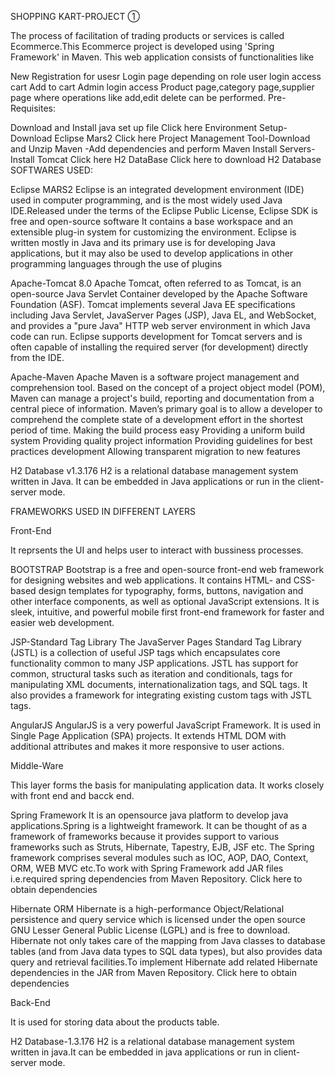 SHOPPING KART-PROJECT ①

The process of facilitation of trading products or services is called Ecommerce.This Ecommerce project is developed using 'Spring Framework' in Maven. This web application consists of functionalities like

New Registration for usesr
Login page depending on role
user login access
cart
Add to cart
Admin login access
Product page,category page,supplier page where operations like add,edit delete can be performed.
Pre-Requisites:

 Download and Install java set up file Click here
 Environment Setup-Download Eclipse Mars2 Click here
 Project Management Tool-Download and Unzip Maven -Add dependencies and perform Maven Install
 Servers-Install Tomcat Click here
 H2 DataBase Click here to download H2 Database
SOFTWARES USED:

Eclipse MARS2 Eclipse is an integrated development environment (IDE) used in computer programming, and is the most widely used Java IDE.Released under the terms of the Eclipse Public License, Eclipse SDK is free and open-source software It contains a base workspace and an extensible plug-in system for customizing the environment. Eclipse is written mostly in Java and its primary use is for developing Java applications, but it may also be used to develop applications in other programming languages through the use of plugins

Apache-Tomcat 8.0 Apache Tomcat, often referred to as Tomcat, is an open-source Java Servlet Container developed by the Apache Software Foundation (ASF). Tomcat implements several Java EE specifications including Java Servlet, JavaServer Pages (JSP), Java EL, and WebSocket, and provides a "pure Java" HTTP web server environment in which Java code can run. Eclipse supports development for Tomcat servers and is often capable of installing the required server (for development) directly from the IDE.

Apache-Maven Apache Maven is a software project management and comprehension tool. Based on the concept of a project object model (POM), Maven can manage a project's build, reporting and documentation from a central piece of information. Maven’s primary goal is to allow a developer to comprehend the complete state of a development effort in the shortest period of time. Making the build process easy Providing a uniform build system Providing quality project information Providing guidelines for best practices development Allowing transparent migration to new features

H2 Database v1.3.176 H2 is a relational database management system written in Java. It can be embedded in Java applications or run in the client-server mode.

FRAMEWORKS USED IN DIFFERENT LAYERS

Front-End

It reprsents the UI and helps user to interact with bussiness processes.

BOOTSTRAP Bootstrap is a free and open-source front-end web framework for designing websites and web applications. It contains HTML- and CSS-based design templates for typography, forms, buttons, navigation and other interface components, as well as optional JavaScript extensions. It is sleek, intuitive, and powerful mobile first front-end framework for faster and easier web development.

JSP-Standard Tag Library The JavaServer Pages Standard Tag Library (JSTL) is a collection of useful JSP tags which encapsulates core functionality common to many JSP applications. JSTL has support for common, structural tasks such as iteration and conditionals, tags for manipulating XML documents, internationalization tags, and SQL tags. It also provides a framework for integrating existing custom tags with JSTL tags.

AngularJS AngularJS is a very powerful JavaScript Framework. It is used in Single Page Application (SPA) projects. It extends HTML DOM with additional attributes and makes it more responsive to user actions.

Middle-Ware

This layer forms the basis for manipulating application data. It works closely with front end and bacck end.

Spring Framework It is an opensource java platform to develop java applications.Spring is a lightweight framework. It can be thought of as a framework of frameworks because it provides support to various frameworks such as Struts, Hibernate, Tapestry, EJB, JSF etc. The Spring framework comprises several modules such as IOC, AOP, DAO, Context, ORM, WEB MVC etc.To work with Spring Framework add JAR files i.e.required spring dependencies from Maven Repository. Click here to obtain dependencies

Hibernate ORM Hibernate is a high-performance Object/Relational persistence and query service which is licensed under the open source GNU Lesser General Public License (LGPL) and is free to download. Hibernate not only takes care of the mapping from Java classes to database tables (and from Java data types to SQL data types), but also provides data query and retrieval facilities.To implement Hibernate add related Hibernate dependencies in the JAR from Maven Repository. Click here to obtain dependencies

Back-End

It is used for storing data about the products table.

H2 Database-1.3.176 H2 is a relational database management system written in java.It can be embedded in java applications or run in client-server mode.
